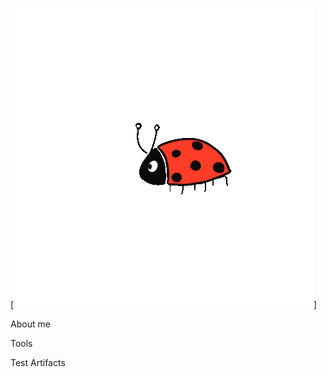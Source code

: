 [![Header](https://github.com/svetkaa-yo/svetkaa-yo/blob/master/assets/Lady%20Bug%20Sticker.gif)]

About me

Tools 

Test Artifacts



<!--
**svetkaa-yo/svetkaa-yo** is a ✨ _special_ ✨ repository because its `README.md` (this file) appears on your GitHub profile.

Here are some ideas to get you started:

- 🔭 I’m currently working on ...
- 🌱 I’m currently learning ...
- 👯 I’m looking to collaborate on ...
- 🤔 I’m looking for help with ...
- 💬 Ask me about ...
- 📫 How to reach me: ...
- 😄 Pronouns: ...
- ⚡ Fun fact: ...
-->
